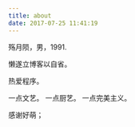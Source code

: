 ```yaml
---
title: about
date: 2017-07-25 11:41:19
---
```

殇月陨，男，1991.

懒遂立博客以自省。

热爱程序。

一点文艺。
一点厨艺。
一点完美主义。

感谢好萌；